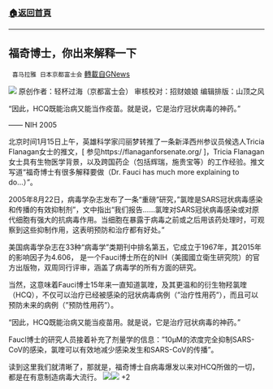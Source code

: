 ###  [:house:返回首頁](https://github.com/ourhimalayas/txt)
---

## 福奇博士，你出来解释一下
` 喜马拉雅 日本京都富士会` [轉載自GNews](https://gnews.org/zh-hans/754594/)

![]()![](https://gnews.org/wp-content/uploads/2021/01/2070457338254663858.jpg)
原创作者：轻杯过海（京都富士会）
审核校对：招财娘娘
编辑排版：山顶之风

“因此，HCQ既能治病又能当作疫苗。就是说，它是治疗冠状病毒的神药。”

—— NIH 2005

北京时间1月15日上午，英雄科学家闫丽梦转推了一条新泽西州参议员候选人Tricia Flanagan女士的推文，[ 参见https://flanaganforsenate.org/ ]，Tricia Flanagan女士具有生物医学背景，以及跨国药企（包括辉瑞，施贵宝等）的工作经验。推文写道“福奇博士有很多解释要做（Dr. Fauci has much more explaining to do…）”。

2005年8月22日，病毒学杂志发布了一条“重磅”研究，”氯喹是SARS冠状病毒感染和传播的有效抑制剂”，文中指出“我们报告……氯喹对SARS冠状病毒感染或对原代细胞有强大的抗病毒作用。当细胞在暴露于病毒之前或之后用该药处理时，可观察到这些抑制作用，这表明预防和治疗都有好处。”

美国病毒学杂志在33种“病毒学”类期刊中排名第五，它成立于1967年，其2015年的影响因子为4.606， 是一个Fauci博士所在的NIH（美國國立衛生研究院）的官方出版物，双周同行评审，涵盖了病毒学的所有方面的研究。

当然，这意味着Fauci博士15年来一直知道氯喹，及其更温和的衍生物羟氯喹（HCQ），不仅可以治疗已经被感染的冠状病毒病例（”治疗性用药”），而且可以预防未来的病例（”预防性用药”）。

“因此，HCQ既能治病又能当疫苗用。就是说，它是治疗冠状病毒的神药。”

Faucl博士的研究人员接着补充了剂量学的信息：”10μM的浓度完全抑制SARS-CoV的感染，氯喹可以有效地减少感染发生和SARS-CoV的传播”。

读到这里我们就清晰了，那就是，福奇博士自病毒爆发以来对HCQ所做的一切，都是在有意制造病毒大流行。
![]()![](https://gnews.org/wp-content/uploads/2021/01/屏幕截图-2021-01-15-231003.png)![]()![](https://gnews.org/wp-content/uploads/2021/01/屏幕截图-2021-01-15-230947.png)
+2
